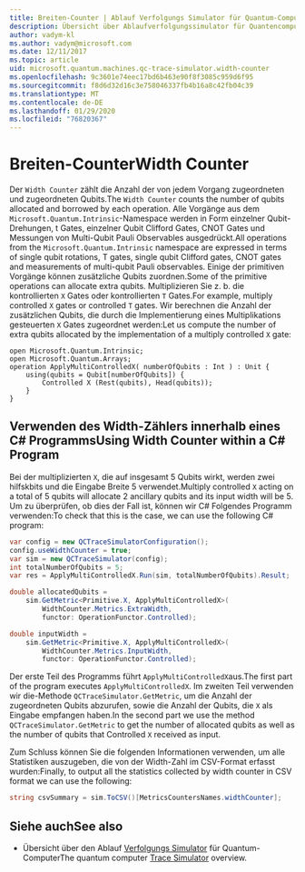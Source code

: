 ```yaml
---
title: Breiten-Counter | Ablauf Verfolgungs Simulator für Quantum-Computer | Microsoft-Dokumentation
description: Übersicht über Ablaufverfolgungssimulator für Quantencomputer
author: vadym-kl
ms.author: vadym@microsoft.com
ms.date: 12/11/2017
ms.topic: article
uid: microsoft.quantum.machines.qc-trace-simulator.width-counter
ms.openlocfilehash: 9c3601e74eec17bd6b463e90f8f3085c959d6f95
ms.sourcegitcommit: f8d6d32d16c3e758046337fb4b16a8c42fb04c39
ms.translationtype: MT
ms.contentlocale: de-DE
ms.lasthandoff: 01/29/2020
ms.locfileid: "76820367"
---
```

# <a name="width-counter"></a><span data-ttu-id="453b6-103">Breiten-Counter</span><span class="sxs-lookup"><span data-stu-id="453b6-103">Width Counter</span></span>

<span data-ttu-id="453b6-104">Der `Width Counter` zählt die Anzahl der von jedem Vorgang zugeordneten und zugeordneten Qubits.</span><span class="sxs-lookup"><span data-stu-id="453b6-104">The `Width Counter` counts the number of qubits allocated and borrowed by each operation.</span></span>
<span data-ttu-id="453b6-105">Alle Vorgänge aus dem `Microsoft.Quantum.Intrinsic`-Namespace werden in Form einzelner Qubit-Drehungen, t Gates, einzelner Qubit Clifford Gates, CNOT Gates und Messungen von Multi-Qubit Pauli Observables ausgedrückt.</span><span class="sxs-lookup"><span data-stu-id="453b6-105">All operations from the `Microsoft.Quantum.Intrinsic` namespace are expressed in terms of single qubit rotations, T gates, single qubit Clifford gates, CNOT gates and measurements of multi-qubit Pauli observables.</span></span> <span data-ttu-id="453b6-106">Einige der primitiven Vorgänge können zusätzliche Qubits zuordnen.</span><span class="sxs-lookup"><span data-stu-id="453b6-106">Some of the primitive operations can allocate extra qubits.</span></span> <span data-ttu-id="453b6-107">Multiplizieren Sie z. b. die kontrollierten `X` Gates oder kontrollierten `T` Gates.</span><span class="sxs-lookup"><span data-stu-id="453b6-107">For example, multiply controlled `X` gates or controlled `T` gates.</span></span> <span data-ttu-id="453b6-108">Wir berechnen die Anzahl der zusätzlichen Qubits, die durch die Implementierung eines Multiplikations gesteuerten `X` Gates zugeordnet werden:</span><span class="sxs-lookup"><span data-stu-id="453b6-108">Let us compute the number of extra qubits allocated by the implementation of a multiply controlled `X` gate:</span></span>

```qsharp
open Microsoft.Quantum.Intrinsic;
open Microsoft.Quantum.Arrays;
operation ApplyMultiControlledX( numberOfQubits : Int ) : Unit {
    using(qubits = Qubit[numberOfQubits]) {
        Controlled X (Rest(qubits), Head(qubits));
    } 
}
```

## <a name="using-width-counter-within-a-c-program"></a><span data-ttu-id="453b6-109">Verwenden des Width-Zählers innerhalb eines C# Programms</span><span class="sxs-lookup"><span data-stu-id="453b6-109">Using Width Counter within a C# Program</span></span>

<span data-ttu-id="453b6-110">Bei der multiplizierten `X`, die auf insgesamt 5 Qubits wirkt, werden zwei hilfskbits und die Eingabe Breite 5 verwendet.</span><span class="sxs-lookup"><span data-stu-id="453b6-110">Multiply controlled `X` acting on a total of 5 qubits will allocate 2 ancillary qubits and its input width will be 5.</span></span> <span data-ttu-id="453b6-111">Um zu überprüfen, ob dies der Fall ist, können wir C# Folgendes Programm verwenden:</span><span class="sxs-lookup"><span data-stu-id="453b6-111">To check that this is the case, we can use the following C# program:</span></span>

```csharp 
var config = new QCTraceSimulatorConfiguration();
config.useWidthCounter = true;
var sim = new QCTraceSimulator(config);
int totalNumberOfQubits = 5;
var res = ApplyMultiControlledX.Run(sim, totalNumberOfQubits).Result;

double allocatedQubits = 
    sim.GetMetric<Primitive.X, ApplyMultiControlledX>(
        WidthCounter.Metrics.ExtraWidth,
        functor: OperationFunctor.Controlled); 

double inputWidth =
    sim.GetMetric<Primitive.X, ApplyMultiControlledX>(
        WidthCounter.Metrics.InputWidth,
        functor: OperationFunctor.Controlled);
```

<span data-ttu-id="453b6-112">Der erste Teil des Programms führt `ApplyMultiControlledX`aus.</span><span class="sxs-lookup"><span data-stu-id="453b6-112">The first part of the program executes `ApplyMultiControlledX`.</span></span> <span data-ttu-id="453b6-113">Im zweiten Teil verwenden wir die-Methode `QCTraceSimulator.GetMetric`, um die Anzahl der zugeordneten Qubits abzurufen, sowie die Anzahl der Qubits, die `X` als Eingabe empfangen haben.</span><span class="sxs-lookup"><span data-stu-id="453b6-113">In the second part we use the method `QCTraceSimulator.GetMetric` to get the number of allocated qubits as well as the number of qubits that Controlled `X` received as input.</span></span> 

<span data-ttu-id="453b6-114">Zum Schluss können Sie die folgenden Informationen verwenden, um alle Statistiken auszugeben, die von der Width-Zahl im CSV-Format erfasst wurden:</span><span class="sxs-lookup"><span data-stu-id="453b6-114">Finally, to output all the statistics collected by width counter in CSV format we can use the following:</span></span>
```csharp
string csvSummary = sim.ToCSV()[MetricsCountersNames.widthCounter];
```

## <a name="see-also"></a><span data-ttu-id="453b6-115">Siehe auch</span><span class="sxs-lookup"><span data-stu-id="453b6-115">See also</span></span> ##

- <span data-ttu-id="453b6-116">Übersicht über den Ablauf [Verfolgungs Simulator](xref:microsoft.quantum.machines.qc-trace-simulator.intro) für Quantum-Computer</span><span class="sxs-lookup"><span data-stu-id="453b6-116">The quantum computer [Trace Simulator](xref:microsoft.quantum.machines.qc-trace-simulator.intro) overview.</span></span>
